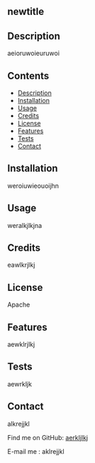 
  ## newtitle

  ## Description  
  aeioruwoieuruwoi
  
  ## Contents
  - [Description](#description)
  - [Installation](#installation)
  - [Usage](#usage)
  - [Credits](#credits)
  - [License](#license)
  - [Features](#features)
  - [Tests](#tests)
  - [Contact](#contact)
  
  ## Installation
  weroiuwieouoijhn 
  
  ## Usage
  weralkjlkjna
  
  ## Credits
  eawlkrjlkj
  
  ## License
  Apache
  
  ## Features
  aewklrjlkj
  
  ## Tests
  aewrkljk

  ## Contact
  alkrejjkl  

  Find me on GitHub: [aerkljlkj](https://github.com/aerkljlkj)  

  E-mail me : aklrejjkl
